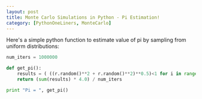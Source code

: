 ```yaml
---
layout: post
title: Monte Carlo Simulations in Python - Pi Estimation!
category: [PythonOneLiners, MonteCarlo]
---
```


Here's a simple python function to estimate value of pi by sampling from uniform distributions:

```python
num_iters = 1000000

def get_pi():
    results = ( ((r.random()**2 + r.random()**2)**0.5)<1 for i in range(num_iters) )
    return (sum(results) * 4.0) / num_iters

print "Pi = ", get_pi()
```